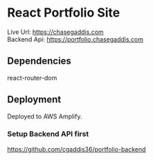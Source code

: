 # React Portfolio Site
Live Url: https://chasegaddis.com </br>
Backend Api: https://portfolio.chasegaddis.com

## Dependencies
react-router-dom

## Deployment
Deployed to AWS Amplify.

### Setup Backend API first
https://github.com/cgaddis36/portfolio-backend



